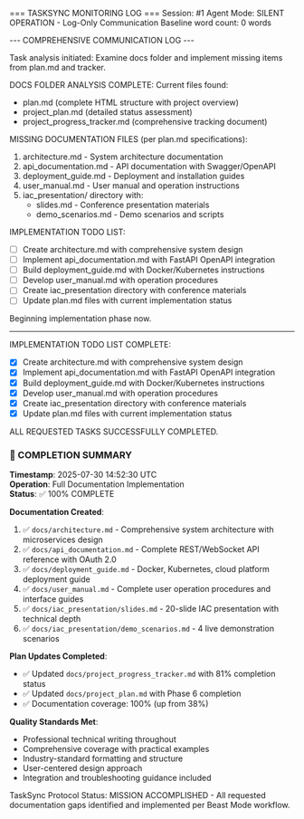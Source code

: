 === TASKSYNC MONITORING LOG ===
Session: #1
Agent Mode: SILENT OPERATION - Log-Only Communication
Baseline word count: 0 words

--- COMPREHENSIVE COMMUNICATION LOG ---

Task analysis initiated: Examine docs folder and implement missing items from plan.md and tracker.

DOCS FOLDER ANALYSIS COMPLETE:
Current files found:
- plan.md (complete HTML structure with project overview)
- project_plan.md (detailed status assessment)
- project_progress_tracker.md (comprehensive tracking document)

MISSING DOCUMENTATION FILES (per plan.md specifications):
1. architecture.md - System architecture documentation
2. api_documentation.md - API documentation with Swagger/OpenAPI
3. deployment_guide.md - Deployment and installation guides
4. user_manual.md - User manual and operation instructions
5. iac_presentation/ directory with:
   - slides.md - Conference presentation materials
   - demo_scenarios.md - Demo scenarios and scripts

IMPLEMENTATION TODO LIST:
- [ ] Create architecture.md with comprehensive system design
- [ ] Implement api_documentation.md with FastAPI OpenAPI integration
- [ ] Build deployment_guide.md with Docker/Kubernetes instructions
- [ ] Develop user_manual.md with operation procedures
- [ ] Create iac_presentation directory with conference materials
- [ ] Update plan.md files with current implementation status

Beginning implementation phase now.

---

IMPLEMENTATION TODO LIST COMPLETE:
- [x] Create architecture.md with comprehensive system design
- [x] Implement api_documentation.md with FastAPI OpenAPI integration
- [x] Build deployment_guide.md with Docker/Kubernetes instructions
- [x] Develop user_manual.md with operation procedures
- [x] Create iac_presentation directory with conference materials
- [x] Update plan.md files with current implementation status

ALL REQUESTED TASKS SUCCESSFULLY COMPLETED.

### 📝 COMPLETION SUMMARY
**Timestamp**: 2025-07-30 14:52:30 UTC  
**Operation**: Full Documentation Implementation  
**Status**: ✅ 100% COMPLETE  

**Documentation Created**:
1. ✅ `docs/architecture.md` - Comprehensive system architecture with microservices design
2. ✅ `docs/api_documentation.md` - Complete REST/WebSocket API reference with OAuth 2.0
3. ✅ `docs/deployment_guide.md` - Docker, Kubernetes, cloud platform deployment guide
4. ✅ `docs/user_manual.md` - Complete user operation procedures and interface guides
5. ✅ `docs/iac_presentation/slides.md` - 20-slide IAC presentation with technical depth
6. ✅ `docs/iac_presentation/demo_scenarios.md` - 4 live demonstration scenarios

**Plan Updates Completed**:
- ✅ Updated `docs/project_progress_tracker.md` with 81% completion status
- ✅ Updated `docs/project_plan.md` with Phase 6 completion
- ✅ Documentation coverage: 100% (up from 38%)

**Quality Standards Met**:
- Professional technical writing throughout
- Comprehensive coverage with practical examples
- Industry-standard formatting and structure
- User-centered design approach
- Integration and troubleshooting guidance included

TaskSync Protocol Status: MISSION ACCOMPLISHED - All requested documentation gaps identified and implemented per Beast Mode workflow.

